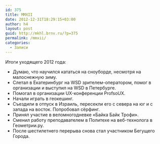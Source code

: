 ```yaml
---
id: 375
title: MMXII
date: 2012-12-31T18:29:15+03:00
author: h4
layout: post
guid: http://mkhl.brnv.ru/?p=375
permalink: /mmxii/
categories:
  - Записи
---
```

Итоги уходящего 2012 года:

  * Думаю, что научился кататься на сноуборде, несмотря на малоснежную зиму.
  * Слетал в Екатеринбург на WSD зрителем-оператором, помог в организации и выступил на WSD в Петербурге.
  * Помогал в организации UX-конференции ProfsoUX.
  * Начали играть в геокешинг.
  * Съездили в отпуск в Израиль, пересекли его с севера на юг и с запада на восток. Попробовал сёрфинг.
  * Принял участие в веломногодневке «Байка Байк Трофи».
  * Сменил работу преподавателем в Политехе на веб-технолога в Геометрии.ру.
  * После шестилетнего перерыва снова стал участником Бегущего Города.
